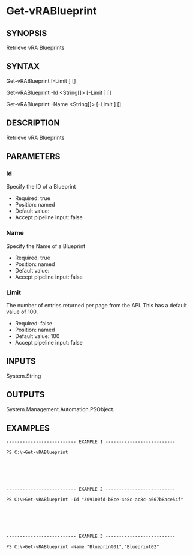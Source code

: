 # Get-vRABlueprint

## SYNOPSIS
    
Retrieve vRA Blueprints

## SYNTAX
 Get-vRABlueprint [-Limit <String>] [<CommonParameters>]  Get-vRABlueprint -Id <String[]> [-Limit <String>] [<CommonParameters>]  Get-vRABlueprint -Name <String[]> [-Limit <String>] [<CommonParameters>]     

## DESCRIPTION

Retrieve vRA Blueprints

## PARAMETERS


### Id

Specify the ID of a Blueprint

* Required: true
* Position: named
* Default value: 
* Accept pipeline input: false

### Name

Specify the Name of a Blueprint

* Required: true
* Position: named
* Default value: 
* Accept pipeline input: false

### Limit

The number of entries returned per page from the API. This has a default value of 100.

* Required: false
* Position: named
* Default value: 100
* Accept pipeline input: false

## INPUTS

System.String

## OUTPUTS

System.Management.Automation.PSObject.

## EXAMPLES
```
-------------------------- EXAMPLE 1 --------------------------

PS C:\>Get-vRABlueprint






-------------------------- EXAMPLE 2 --------------------------

PS C:\>Get-vRABlueprint -Id "309100fd-b8ce-4e8c-ac8c-a667b8ace54f"






-------------------------- EXAMPLE 3 --------------------------

PS C:\>Get-vRABlueprint -Name "Blueprint01","Blueprint02"
```


